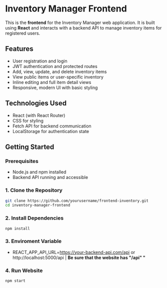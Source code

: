 # Inventory Manager Frontend

This is the **frontend** for the Inventory Manager web application. It is built using **React** and interacts with a backend API to manage inventory items for registered users.

##  Features

- User registration and login
- JWT authentication and protected routes
- Add, view, update, and delete inventory items
- View public items or user-specific inventory
- Inline editing and full item detail views
-  Responsive, modern UI with basic styling

## Technologies Used

- React (with React Router)
- CSS for styling
- Fetch API for backend communication
- LocalStorage for authentication state

## Getting Started

### Prerequisites

- Node.js and npm installed
- Backend API running and accessible



### 1. Clone the Repository

```bash
git clone https://github.com/yourusername/frontend-inventory.git
cd inventory-manager-frontend
```

### 2. Install Dependencies
```bash
npm install
```

### 3. Enviroment Variable
- REACT_APP_API_URL=https://your-backend-api.com/api or http://localhost:5000/api | **Be sure that the website has "/api" "**

### 4. Run Website
```bash
npm start
```
